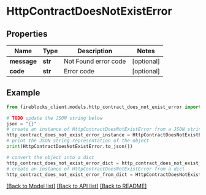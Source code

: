 # HttpContractDoesNotExistError


## Properties

Name | Type | Description | Notes
------------ | ------------- | ------------- | -------------
**message** | **str** | Not Found error code | [optional] 
**code** | **str** | Error code | [optional] 

## Example

```python
from fireblocks_client.models.http_contract_does_not_exist_error import HttpContractDoesNotExistError

# TODO update the JSON string below
json = "{}"
# create an instance of HttpContractDoesNotExistError from a JSON string
http_contract_does_not_exist_error_instance = HttpContractDoesNotExistError.from_json(json)
# print the JSON string representation of the object
print(HttpContractDoesNotExistError.to_json())

# convert the object into a dict
http_contract_does_not_exist_error_dict = http_contract_does_not_exist_error_instance.to_dict()
# create an instance of HttpContractDoesNotExistError from a dict
http_contract_does_not_exist_error_from_dict = HttpContractDoesNotExistError.from_dict(http_contract_does_not_exist_error_dict)
```
[[Back to Model list]](../README.md#documentation-for-models) [[Back to API list]](../README.md#documentation-for-api-endpoints) [[Back to README]](../README.md)


